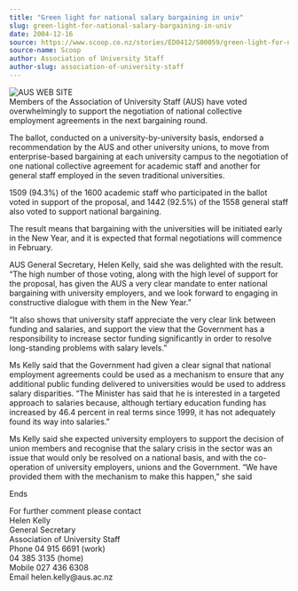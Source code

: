 ```yaml
---
title: "Green light for national salary bargaining in univ"
slug: green-light-for-national-salary-bargaining-in-univ
date: 2004-12-16
source: https://www.scoop.co.nz/stories/ED0412/S00059/green-light-for-national-salary-bargaining-in-univ.htm
source-name: Scoop
author: Association of University Staff
author-slug: association-of-university-staff
---
```


<p><img align="left" src="http://www.aus.ac.nz/images/AUSlogo.jpg" alt="AUS WEB SITE" border="0"><br>Members of the Association of University
Staff (AUS) have voted overwhelmingly to support the
negotiation of national collective employment agreements in
the next bargaining round.<p>

<p>The ballot, conducted on a
university-by-university basis, endorsed a recommendation by
the AUS and other university unions, to move from
enterprise-based bargaining at each university campus to the
negotiation of one national collective agreement for
academic staff and another for general staff employed in the
seven traditional universities.<p>

<p>1509 (94.3%) of the 1600
academic staff who participated in the ballot voted in
support of the proposal, and 1442 (92.5%) of the 1558
general staff also voted to support national bargaining.<p>

<p>The result means that bargaining with the universities
will be initiated early in the New Year, and it is expected
that formal negotiations will commence in February.</p>

<p>AUS
General Secretary, Helen Kelly, said she was delighted with
the result. “The high number of those voting, along with the
high level of support for the proposal, has given the AUS a
very clear mandate to enter national bargaining with
university employers, and we look forward to engaging in
constructive dialogue with them in the New Year.”<p>

<p>“It
also shows that university staff appreciate the very clear
link between funding and salaries, and support the view that
the Government has a responsibility to increase sector
funding significantly in order to resolve long-standing
problems with salary levels.”<p>
<p>Ms Kelly said that the
Government had given a clear signal that national employment
agreements could be used as a mechanism to ensure that any
additional public funding delivered to universities would be
used to address salary disparities. “The Minister has said
that he is interested in a targeted approach to salaries
because, although tertiary education funding has increased
by 46.4 percent in real terms since 1999, it has not
adequately found its way into salaries.”</p>

<p>Ms Kelly said she
expected university employers to support the decision of
union members and recognise that the salary crisis in the
sector was an issue that would only be resolved on a
national basis, and with the co-operation of university
employers, unions and the Government. “We have provided them
with the mechanism to make this happen,” she
said</p>

<p>Ends</p>

<p>For further comment please contact<br>Helen
Kelly<br>General Secretary<br>Association of University
Staff<br>Phone 	04 915 6691 (work)<br>	04 385 3135
(home)<br>Mobile 027 436 6308<br>Email
helen.kelly@aus.ac.nz<br><p>